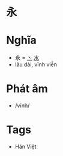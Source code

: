 # 永

# Nghĩa
* 永 = [丶](丶.md) [水](水.md)
* lâu dài, vĩnh viễn

# Phát âm
* /vĩnh/

# Tags
* Hán Việt

<script>window.HANZI_FIELD='永';</script>
